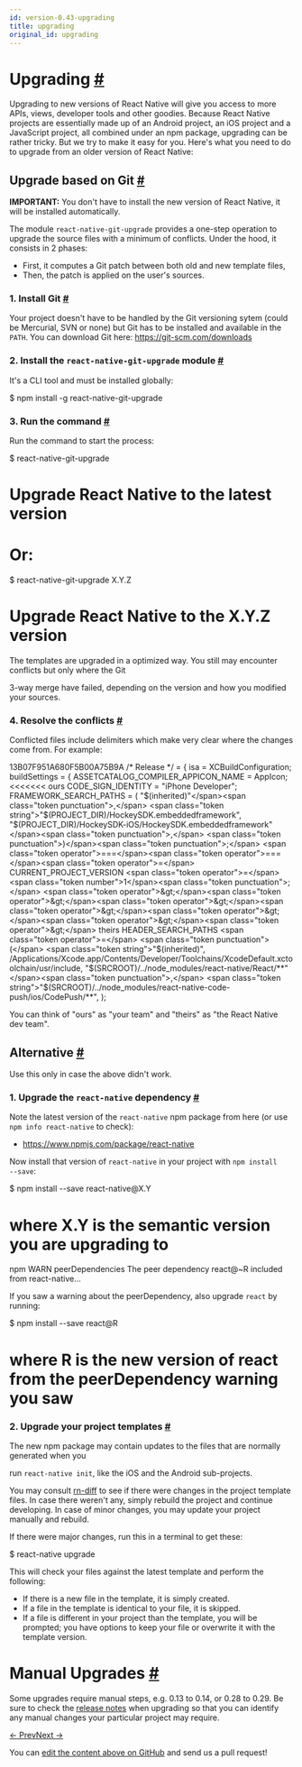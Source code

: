 ```yaml
---
id: version-0.43-upgrading
title: upgrading
original_id: upgrading
---
```

<a id="content"></a><h1><a class="anchor" name="upgrading"></a>Upgrading <a class="hash-link" href="docs/upgrading.html#upgrading">#</a></h1><div><p>Upgrading to new versions of React Native will give you access to more APIs, views, developer tools
and other goodies. Because React Native projects are essentially made up of an Android project, an
iOS project and a JavaScript project, all combined under an npm package, upgrading can be rather
tricky. But we try to make it easy for you. Here's what you need to do to upgrade from an older
version of React Native:</p><h2><a class="anchor" name="upgrade-based-on-git"></a>Upgrade based on Git <a class="hash-link" href="docs/upgrading.html#upgrade-based-on-git">#</a></h2><p><strong>IMPORTANT:</strong> You don't have to install the new version of React Native, it will be installed automatically.</p><p>The module <code>react-native-git-upgrade</code> provides a one-step operation to upgrade the source files with
a minimum of conflicts. Under the hood, it consists in 2 phases:</p><ul><li>First, it computes a Git patch between both old and new template files,</li><li>Then, the patch is applied on the user's sources.</li></ul><h3><a class="anchor" name="1-install-git"></a>1. Install Git <a class="hash-link" href="docs/upgrading.html#1-install-git">#</a></h3><p>Your project doesn't have to be handled by the Git versioning sytem (could be Mercurial, SVN or none)
but Git has to be installed and available in the <code>PATH</code>. You can download Git here:
<a href="https://git-scm.com/downloads">https://git-scm.com/downloads</a></p><h3><a class="anchor" name="2-install-the-react-native-git-upgrade-module"></a>2. Install the <code>react-native-git-upgrade</code> module <a class="hash-link" href="docs/upgrading.html#2-install-the-react-native-git-upgrade-module">#</a></h3><p>It's a CLI tool and must be installed globally:</p><div class="prism language-javascript">$ npm install <span class="token operator">-</span>g react<span class="token operator">-</span>native<span class="token operator">-</span>git<span class="token operator">-</span>upgrade</div><h3><a class="anchor" name="3-run-the-command"></a>3. Run the command <a class="hash-link" href="docs/upgrading.html#3-run-the-command">#</a></h3><p>Run the command to start the process:</p><div class="prism language-javascript">$ react<span class="token operator">-</span>native<span class="token operator">-</span>git<span class="token operator">-</span>upgrade
# Upgrade React Native to the latest version

# Or<span class="token punctuation">:</span>

$ react<span class="token operator">-</span>native<span class="token operator">-</span>git<span class="token operator">-</span>upgrade X<span class="token punctuation">.</span>Y<span class="token punctuation">.</span>Z
# Upgrade React Native to the X<span class="token punctuation">.</span>Y<span class="token punctuation">.</span>Z version</div><p>The templates are upgraded in a optimized way. You still may encounter conflicts but only where the Git
3-way merge have failed, depending on the version and how you modified your sources.</p><h3><a class="anchor" name="4-resolve-the-conflicts"></a>4. Resolve the conflicts <a class="hash-link" href="docs/upgrading.html#4-resolve-the-conflicts">#</a></h3><p>Conflicted files include delimiters which make very clear where the changes come from. For example:</p><div class="prism language-javascript">13B07F951A680F5B00A75B9A <span class="token comment" spellcheck="true">/* Release */</span> <span class="token operator">=</span> <span class="token punctuation">{</span>
  isa <span class="token operator">=</span> XCBuildConfiguration<span class="token punctuation">;</span>
  buildSettings <span class="token operator">=</span> <span class="token punctuation">{</span>
    ASSETCATALOG_COMPILER_APPICON_NAME <span class="token operator">=</span> AppIcon<span class="token punctuation">;</span>
&lt;&lt;&lt;&lt;&lt;&lt;&lt; ours
    CODE_SIGN_IDENTITY <span class="token operator">=</span> <span class="token string">"iPhone Developer"</span><span class="token punctuation">;</span>
    FRAMEWORK_SEARCH_PATHS <span class="token operator">=</span> <span class="token punctuation">(</span>
      <span class="token string">"$(inherited)"</span><span class="token punctuation">,</span>
      <span class="token string">"$(PROJECT_DIR)/HockeySDK.embeddedframework"</span><span class="token punctuation">,</span>
      <span class="token string">"$(PROJECT_DIR)/HockeySDK-iOS/HockeySDK.embeddedframework"</span><span class="token punctuation">,</span>
    <span class="token punctuation">)</span><span class="token punctuation">;</span>
<span class="token operator">===</span><span class="token operator">===</span><span class="token operator">=</span>
    CURRENT_PROJECT_VERSION <span class="token operator">=</span> <span class="token number">1</span><span class="token punctuation">;</span>
<span class="token operator">&gt;</span><span class="token operator">&gt;</span><span class="token operator">&gt;</span><span class="token operator">&gt;</span><span class="token operator">&gt;</span><span class="token operator">&gt;</span><span class="token operator">&gt;</span> theirs
    HEADER_SEARCH_PATHS <span class="token operator">=</span> <span class="token punctuation">(</span>
      <span class="token string">"$(inherited)"</span><span class="token punctuation">,</span>
      <span class="token operator">/</span>Applications<span class="token operator">/</span>Xcode<span class="token punctuation">.</span>app<span class="token operator">/</span>Contents<span class="token operator">/</span>Developer<span class="token operator">/</span>Toolchains<span class="token operator">/</span>XcodeDefault<span class="token punctuation">.</span>xctoolchain<span class="token operator">/</span>usr<span class="token operator">/</span>include<span class="token punctuation">,</span>
      <span class="token string">"$(SRCROOT)/../node_modules/react-native/React/**"</span><span class="token punctuation">,</span>
      <span class="token string">"$(SRCROOT)/../node_modules/react-native-code-push/ios/CodePush/**"</span><span class="token punctuation">,</span>
    <span class="token punctuation">)</span><span class="token punctuation">;</span></div><p>You can think of "ours" as "your team" and "theirs" as "the React Native dev team".</p><h2><a class="anchor" name="alternative"></a>Alternative <a class="hash-link" href="docs/upgrading.html#alternative">#</a></h2><p>Use this only in case the above didn't work.</p><h3><a class="anchor" name="1-upgrade-the-react-native-dependency"></a>1. Upgrade the <code>react-native</code> dependency <a class="hash-link" href="docs/upgrading.html#1-upgrade-the-react-native-dependency">#</a></h3><p>Note the latest version of the <code>react-native</code> npm package from here (or use <code>npm info react-native</code> to check):</p><ul><li><a href="https://www.npmjs.com/package/react-native">https://www.npmjs.com/package/react-native</a></li></ul><p>Now install that version of <code>react-native</code> in your project with <code>npm install --save</code>:</p><div class="prism language-javascript">$ npm install <span class="token operator">--</span>save react<span class="token operator">-</span>native@X<span class="token punctuation">.</span>Y
# where X<span class="token punctuation">.</span>Y is the semantic version you are upgrading to
npm WARN peerDependencies The peer dependency react@<span class="token operator">~</span>R included from react<span class="token operator">-</span>native<span class="token punctuation">.</span><span class="token punctuation">.</span><span class="token punctuation">.</span></div><p>If you saw a warning about the peerDependency, also upgrade <code>react</code> by running:</p><div class="prism language-javascript">$ npm install <span class="token operator">--</span>save react@R
# where R is the <span class="token keyword">new</span> <span class="token class-name">version</span> of react from the peerDependency warning you saw</div><h3><a class="anchor" name="2-upgrade-your-project-templates"></a>2. Upgrade your project templates <a class="hash-link" href="docs/upgrading.html#2-upgrade-your-project-templates">#</a></h3><p>The new npm package may contain updates to the files that are normally generated when you
run <code>react-native init</code>, like the iOS and the Android sub-projects.</p><p>You may consult <a href="https://github.com/ncuillery/rn-diff" target="_blank">rn-diff</a> to see if there were changes in the project template files.
In case there weren't any, simply rebuild the project and continue developing. In case of minor changes, you may update your project manually and rebuild.</p><p>If there were major changes, run this in a terminal to get these:</p><div class="prism language-javascript">$ react<span class="token operator">-</span>native upgrade</div><p>This will check your files against the latest template and perform the following:</p><ul><li>If there is a new file in the template, it is simply created.</li><li>If a file in the template is identical to your file, it is skipped.</li><li>If a file is different in your project than the template, you will be prompted; you have options
to keep your file or overwrite it with the template version.</li></ul><h1><a class="anchor" name="manual-upgrades"></a>Manual Upgrades <a class="hash-link" href="docs/upgrading.html#manual-upgrades">#</a></h1><p>Some upgrades require manual steps, e.g. 0.13 to 0.14, or 0.28 to 0.29. Be sure to check the <a href="https://github.com/facebook/react-native/releases" target="_blank">release notes</a> when upgrading so that you can identify any manual changes your particular project may require.</p></div><div class="docs-prevnext"><a class="docs-prev" href="docs/understanding-cli.html#content">← Prev</a><a class="docs-next" href="docs/platform-specific-code.html#content">Next →</a></div><p class="edit-page-block">You can <a target="_blank" href="https://github.com/facebook/react-native/blob/master/docs/Upgrading.md">edit the content above on GitHub</a> and send us a pull request!</p>
